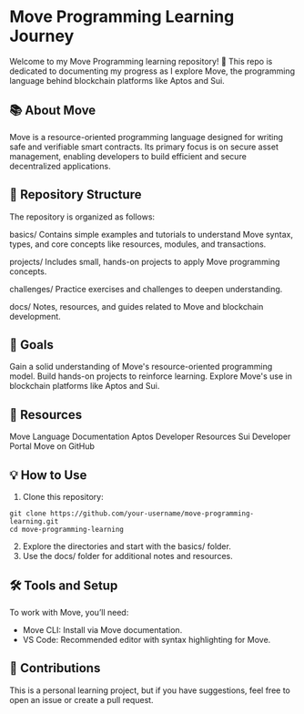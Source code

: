 # Move Programming Learning Journey
Welcome to my Move Programming learning repository! 🚀 This repo is dedicated to documenting my progress as I explore Move, the programming language behind blockchain platforms like Aptos and Sui.

## 📚 About Move
Move is a resource-oriented programming language designed for writing safe and verifiable smart contracts. Its primary focus is on secure asset management, enabling developers to build efficient and secure decentralized applications.

## 📂 Repository Structure
The repository is organized as follows:

basics/
Contains simple examples and tutorials to understand Move syntax, types, and core concepts like resources, modules, and transactions.

projects/
Includes small, hands-on projects to apply Move programming concepts.

challenges/
Practice exercises and challenges to deepen understanding.

docs/
Notes, resources, and guides related to Move and blockchain development.

## 🚀 Goals
Gain a solid understanding of Move's resource-oriented programming model.
Build hands-on projects to reinforce learning.
Explore Move's use in blockchain platforms like Aptos and Sui.
## 📖 Resources
Move Language Documentation
Aptos Developer Resources
Sui Developer Portal
Move on GitHub
## 💡 How to Use
1. Clone this repository:
```
git clone https://github.com/your-username/move-programming-learning.git
cd move-programming-learning
```
2. Explore the directories and start with the basics/ folder.
3. Use the docs/ folder for additional notes and resources.
## 🛠️ Tools and Setup
To work with Move, you’ll need:

- Move CLI: Install via Move documentation.
- VS Code: Recommended editor with syntax highlighting for Move.
## 🤝 Contributions
This is a personal learning project, but if you have suggestions, feel free to open an issue or create a pull request.


